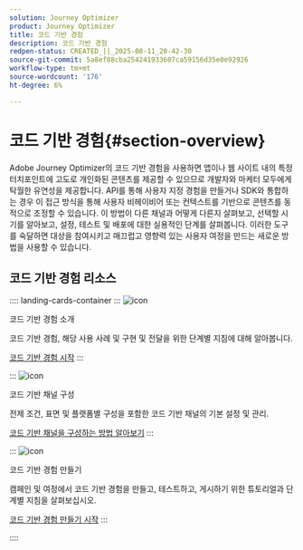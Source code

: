```yaml
---
solution: Journey Optimizer
product: Journey Optimizer
title: 코드 기반 경험
description: 코드 기반 경험
redpen-status: CREATED_||_2025-08-11_20-42-30
source-git-commit: 5a8ef88cba254241933607ca59156d35e0e92926
workflow-type: tm+mt
source-wordcount: '176'
ht-degree: 6%

---
```



# 코드 기반 경험{#section-overview}

Adobe Journey Optimizer의 코드 기반 경험을 사용하면 앱이나 웹 사이트 내의 특정 터치포인트에 고도로 개인화된 콘텐츠를 제공할 수 있으므로 개발자와 마케터 모두에게 탁월한 유연성을 제공합니다. API를 통해 사용자 지정 경험을 만들거나 SDK와 통합하는 경우 이 접근 방식을 통해 사용자 비헤이비어 또는 컨텍스트를 기반으로 콘텐츠를 동적으로 조정할 수 있습니다. 이 방법이 다른 채널과 어떻게 다른지 살펴보고, 선택할 시기를 알아보고, 설정, 테스트 및 배포에 대한 실용적인 단계를 살펴봅니다. 이러한 도구를 숙달하면 대상을 참여시키고 매끄럽고 영향력 있는 사용자 여정을 만드는 새로운 방법을 사용할 수 있습니다.

## 코드 기반 경험 리소스

:::: landing-cards-container
:::
![icon](https://cdn.experienceleague.adobe.com/icons/book.svg?lang=ko)

코드 기반 경험 소개

코드 기반 경험, 해당 사용 사례 및 구현 및 전달을 위한 단계별 지침에 대해 알아봅니다.

[코드 기반 경험 시작](../using/code-based/get-started-code-based.md)
:::

:::
![icon](https://cdn.experienceleague.adobe.com/icons/gear.svg?lang=ko)

코드 기반 채널 구성

전제 조건, 표면 및 플랫폼별 구성을 포함한 코드 기반 채널의 기본 설정 및 관리.

[코드 기반 채널을 구성하는 방법 알아보기](configure-code-based-channel-landing-page.md)
:::

:::
![icon](https://cdn.experienceleague.adobe.com/icons/circle-play.svg?lang=ko)

코드 기반 경험 만들기

캠페인 및 여정에서 코드 기반 경험을 만들고, 테스트하고, 게시하기 위한 튜토리얼과 단계별 지침을 살펴보십시오.

[코드 기반 경험 만들기 시작](create-code-based-experiences-landing-page.md)
:::

::::
